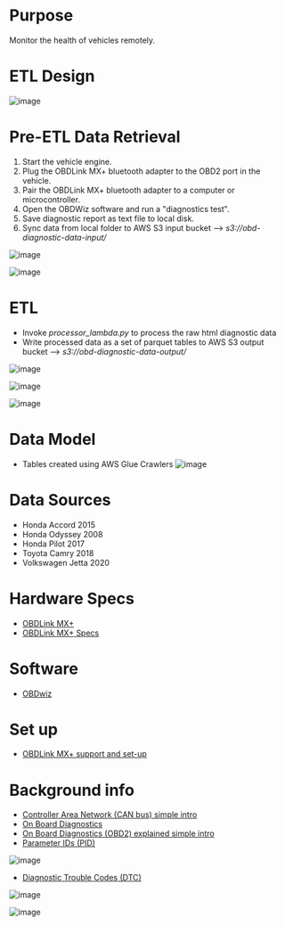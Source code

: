 # Purpose
Monitor the health of vehicles remotely. 
 
# ETL Design 
![image](https://user-images.githubusercontent.com/76083769/150627514-a00b7339-031f-49c5-88ae-15577e40fd32.png)

# Pre-ETL Data Retrieval
1. Start the vehicle engine.
2. Plug the OBDLink MX+ bluetooth adapter to the OBD2 port in the vehicle.
3. Pair the OBDLink MX+ bluetooth adapter to a computer or microcontroller.
4. Open the OBDWiz software and run a "diagnostics test".
5. Save diagnostic report as text file to local disk. 
6. Sync data from local folder to AWS S3 input bucket --> _s3://obd-diagnostic-data-input/_

![image](https://user-images.githubusercontent.com/76083769/155813294-114cc19c-e392-48bc-ac44-c3abc8123374.png)

![image](https://user-images.githubusercontent.com/76083769/155813379-bd3f3beb-c3d2-4e5f-9f2b-73aafa1369c3.png)

# ETL
- Invoke _processor_lambda.py_ to process the raw html diagnostic data
- Write processed data as a set of parquet tables to AWS S3 output bucket --> _s3://obd-diagnostic-data-output/_

![image](https://user-images.githubusercontent.com/76083769/155828172-75d98463-3941-47c4-a441-f4e966637b79.png)

![image](https://user-images.githubusercontent.com/76083769/155828238-4be7aea0-fce0-4a6d-b603-0bd8d096c71f.png)

![image](https://user-images.githubusercontent.com/76083769/155828273-4fea0ed7-80de-4431-9697-3ae50d7660d0.png)
# Data Model
- Tables created using AWS Glue Crawlers 
![image](https://user-images.githubusercontent.com/76083769/155828723-55965a0b-5ae0-4395-b64b-8c84c41987b7.png)

# Data Sources 
 - Honda Accord 2015
 - Honda Odyssey 2008
 - Honda Pilot 2017
 - Toyota Camry 2018
 - Volkswagen Jetta 2020
 
 # Hardware Specs 
 - [OBDLink MX+](https://www.obdlink.com/products/obdlink-mxp/)
 - [OBDLink MX+ Specs](https://www.obdlink.com/wp-content/uploads/2019/01/app_support.pdf)

# Software
 - [OBDwiz](https://www.obdlink.com/software/)

# Set up
- [OBDLink MX+ support and set-up](https://www.obdlink.com/support/mxp/#win-mxp)

# Background info
- [Controller Area Network (CAN bus) simple intro](https://www.csselectronics.com/pages/can-bus-simple-intro-tutorial)
- [On Board Diagnostics](https://en.wikipedia.org/wiki/On-board_diagnostics)
- [On Board Diagnostics (OBD2) explained simple intro](https://www.csselectronics.com/pages/obd2-explained-simple-intro)
- [Parameter IDs (PID)](https://en.wikipedia.org/wiki/OBD-II_PIDs)

![image](https://user-images.githubusercontent.com/76083769/149011965-7d9670ee-1549-4838-8745-8b0c0b6768de.png)

- [Diagnostic Trouble Codes (DTC)](https://www.dmv.de.gov/VehicleServices/inspections/pdfs/dtc_list.pdf)

![image](https://user-images.githubusercontent.com/76083769/148725136-97df9337-a5a8-4445-9896-a6a814261287.png)

![image](https://user-images.githubusercontent.com/76083769/149032586-7ebc24ec-5ea5-4d52-b9a6-f0d393a6c68f.png)

